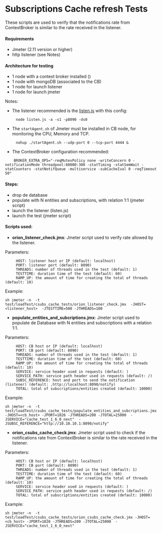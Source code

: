 # Subscriptions Cache refresh Tests

These scripts are used to verify that the notifications rate from ContextBroker is similar to the rate received in the listener.


#### Requirements

- Jmeter (2.11 version or higher)
- http listener (see Notes)


#### Architecture for testing

- 1 node with a context broker installed ()
- 1 node with mongoDB (associated to the CB)
- 1 node for launch listener
- 1 node for launch jmeter

Notes: 
  - The listener recommended is the [listen.js](https://github.com/telefonicaid/iotqatools/blob/master/iotqatools/simulators/listen/listen.js) with this config:
```
     node listen.js -a -s1 -p8090 -ds0
```
 - The `startAgent.sh` of Jmeter must be installed in CB node, for monitoring the CPU, Memory and TCP.
```
     nohup ./startAgent.sh --udp-port 0 --tcp-port 4444 &
```
  - The ContextBroker configuration recommended:
```
	BROKER_EXTRA_OPS="-reqMutexPolicy none -writeConcern 0 -notificationMode threadpool:60000:300 -statTiming -statSemWait -statCounters -statNotifQueue -multiservice -subCacheIval 0 -reqTimeout 50"

```

#### Steps:
   - drop de database
   - populate with N entities and subscriptions, with relation 1:1 (jmeter script)
   - launch the listener (listen.js)
   - launch the test (jmeter script)



#### Scripts used:

- **orion_listener_check.jmx**: Jmeter script used to verify rate allowed by the listener.
     
Parameters:
```
     HOST: listener host or IP (default: localhost)
     PORT: listener port (default: 8090)
     THREADS: number of threads used in the test (default: 1)
     TESTTIME: duration time of the test (default: 60)
     RAMP_UP: the amount of time for creating the total of threads (default: 10)
```
  
  Example:
  ```
  sh jmeter -n  -t test/loadTest/csubs_cache_tests/orion_listener_check.jmx  -JHOST=<listener_host>  -JTESTTIME=500 -JTHREADS=100
  ```
  
- **populate_entities_and_subcriptions.jmx**: Jmeter script used to populate de Database with N entities and subscriptions with a relation 1:1.
  
 Parameters:
```
     HOST: CB host or IP (default: localhost)
     PORT: CB port (default: 8090)
     THREADS: number of threads used in the test (default: 1)
     TESTTIME: duration time of the test (default: 60)
     RAMP_UP: the amount of time for creating the total of threads (default: 10)
     SERVICE: service header used in requests (default: )
     SERVICE_PATH: service path header used in requests (default: /)
     SUBSC_REFERENCE: host and port to send the notification (listener) (default: ,http://localhost:8090/notify)
     TOTAL: total of subscriptions/entities created (default: 10000)
```
  
  Example:
  ```
  sh jmeter -n  -t test/loadTest/csubs_cache_tests/populate_entities_and_subcriptions.jmx -JHOST=<cb_host> -JPORT=1026 -JTHREADS=200 -JTOTAL=25000  -JSERVICE="cache_test_1_6_0_next"  -JSUBSC_REFERENCE="http://10.10.10.1:8090/notify"
  ```
   
- **orion_csubs_cache_check.jmx**: Jmeter script used to check if the notifications rate from ContextBroker is similar to the rate received in the listener.
  
 Parameters:
```
     HOST: CB host or IP (default: localhost)
     PORT: CB port (default: 8090)
     THREADS: number of threads used in the test (default: 1)
     TESTTIME: duration time of the test (default: 60)
     RAMP_UP: the amount of time for creating the total of threads (default: 10)
     SERVICE: service header used in requests (default: )
     SERVICE_PATH: service path header used in requests (default: /)
     TOTAL: total of subscriptions/entities created (default: 10000)
```
  
  Example:
  ```
  sh jmeter -n  -t test/loadTest/csubs_cache_tests/orion_csubs_cache_check.jmx -JHOST=<cb_host> -JPORT=1026 -JTHREADS=200 -JTOTAL=25000  -JSERVICE="cache_test_1_6_0_next"  
  ```
